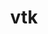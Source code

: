 ---
title: "vtk"
layout: cache
categories: [package, develop]
meta: {"versions": ["8.1.2"], "compilers": ["gcc@=11.1.0"], "oss": ["ubuntu20.04"], "platforms": ["linux"], "targets": ["x86_64_v3"], "stacks": ["data-vis-sdk", "e4s", "root"], "num_specs": 42, "num_specs_by_stack": {"root": 42, "e4s": 8, "data-vis-sdk": 34}}
spec_details: [{"hash": "suztpxqiikhxqthhv7m4dvphgq3xlvsv", "compiler": "gcc@=11.1.0", "versions": ["8.1.2"], "os": "ubuntu20.04", "platform": "linux", "target": "x86_64_v3", "variants": ["build_system=cmake", "build_type=Release", "~ffmpeg", "generator=make", "~ipo", "+mpi", "+opengl2", "+osmesa", "patches=36b22cd,760fd6d,a4c63c6,b0c3cea", "+python", "~qt", "~xdmf"], "stacks": ["root", "e4s"], "size": "-", "tarball": "https://binaries.spack.io/develop/build_cache/linux-ubuntu20.04-x86_64_v3/gcc-11.1.0/vtk-8.1.2/linux-ubuntu20.04-x86_64_v3-gcc-11.1.0-vtk-8.1.2-suztpxqiikhxqthhv7m4dvphgq3xlvsv.spack"}, {"hash": "2m2e3m4r6j727m7lur4wuwwnustprrnq", "compiler": "gcc@=11.1.0", "versions": ["8.1.2"], "os": "ubuntu20.04", "platform": "linux", "target": "x86_64_v3", "variants": ["build_system=cmake", "build_type=RelWithDebInfo", "~ffmpeg", "generator=make", "~ipo", "+mpi", "+opengl2", "~osmesa", "patches=36b22cd,760fd6d,a4c63c6,b0c3cea", "+python", "~qt", "~xdmf"], "stacks": ["root", "data-vis-sdk"], "size": "-", "tarball": "https://binaries.spack.io/develop/build_cache/linux-ubuntu20.04-x86_64_v3/gcc-11.1.0/vtk-8.1.2/linux-ubuntu20.04-x86_64_v3-gcc-11.1.0-vtk-8.1.2-2m2e3m4r6j727m7lur4wuwwnustprrnq.spack"}, {"hash": "o5nz3i2lkk5b7ar3ccffn3icjomudij4", "compiler": "gcc@=11.1.0", "versions": ["8.1.2"], "os": "ubuntu20.04", "platform": "linux", "target": "x86_64_v3", "variants": ["build_system=cmake", "build_type=Release", "~ffmpeg", "generator=make", "~ipo", "+mpi", "+opengl2", "~osmesa", "patches=36b22cd,760fd6d,a4c63c6,b0c3cea", "+python", "+qt", "~xdmf"], "stacks": ["root", "data-vis-sdk"], "size": "-", "tarball": "https://binaries.spack.io/develop/build_cache/linux-ubuntu20.04-x86_64_v3/gcc-11.1.0/vtk-8.1.2/linux-ubuntu20.04-x86_64_v3-gcc-11.1.0-vtk-8.1.2-o5nz3i2lkk5b7ar3ccffn3icjomudij4.spack"}, {"hash": "w6jbsy63e4fwkwjf4jcjvwledhil7bck", "compiler": "gcc@=11.1.0", "versions": ["8.1.2"], "os": "ubuntu20.04", "platform": "linux", "target": "x86_64_v3", "variants": ["build_system=cmake", "build_type=RelWithDebInfo", "~ffmpeg", "generator=make", "~ipo", "+mpi", "+opengl2", "+osmesa", "patches=36b22cd,760fd6d,a4c63c6,b0c3cea", "+python", "~qt", "~xdmf"], "stacks": ["root", "e4s"], "size": "-", "tarball": "https://binaries.spack.io/develop/build_cache/linux-ubuntu20.04-x86_64_v3/gcc-11.1.0/vtk-8.1.2/linux-ubuntu20.04-x86_64_v3-gcc-11.1.0-vtk-8.1.2-w6jbsy63e4fwkwjf4jcjvwledhil7bck.spack"}, {"hash": "sgusxbyrwhdf7sv46bvqyiu572o33ivb", "compiler": "gcc@=11.1.0", "versions": ["8.1.2"], "os": "ubuntu20.04", "platform": "linux", "target": "x86_64_v3", "variants": ["build_system=cmake", "build_type=RelWithDebInfo", "~ffmpeg", "generator=make", "~ipo", "+mpi", "+opengl2", "+osmesa", "patches=36b22cd,760fd6d,b0c3cea", "+python", "~qt", "~xdmf"], "stacks": ["root", "data-vis-sdk"], "size": "-", "tarball": "https://binaries.spack.io/develop/build_cache/linux-ubuntu20.04-x86_64_v3/gcc-11.1.0/vtk-8.1.2/linux-ubuntu20.04-x86_64_v3-gcc-11.1.0-vtk-8.1.2-sgusxbyrwhdf7sv46bvqyiu572o33ivb.spack"}, {"hash": "zievabxidzllk4x3cqpt3gavuouhbkyb", "compiler": "gcc@=11.1.0", "versions": ["8.1.2"], "os": "ubuntu20.04", "platform": "linux", "target": "x86_64_v3", "variants": ["build_system=cmake", "build_type=RelWithDebInfo", "~ffmpeg", "generator=make", "~ipo", "+mpi", "+opengl2", "~osmesa", "patches=36b22cd,760fd6d,a4c63c6,b0c3cea", "+python", "+qt", "~xdmf"], "stacks": ["root", "data-vis-sdk"], "size": "-", "tarball": "https://binaries.spack.io/develop/build_cache/linux-ubuntu20.04-x86_64_v3/gcc-11.1.0/vtk-8.1.2/linux-ubuntu20.04-x86_64_v3-gcc-11.1.0-vtk-8.1.2-zievabxidzllk4x3cqpt3gavuouhbkyb.spack"}, {"hash": "4lquuc4evvmmnygvtlq7xp3yxumn7dv5", "compiler": "gcc@=11.1.0", "versions": ["8.1.2"], "os": "ubuntu20.04", "platform": "linux", "target": "x86_64_v3", "variants": ["build_system=cmake", "build_type=RelWithDebInfo", "~ffmpeg", "generator=make", "~ipo", "+mpi", "+opengl2", "~osmesa", "patches=36b22cd,760fd6d,a4c63c6,b0c3cea", "+python", "+qt", "~xdmf"], "stacks": ["root", "data-vis-sdk"], "size": "-", "tarball": "https://binaries.spack.io/develop/build_cache/linux-ubuntu20.04-x86_64_v3/gcc-11.1.0/vtk-8.1.2/linux-ubuntu20.04-x86_64_v3-gcc-11.1.0-vtk-8.1.2-4lquuc4evvmmnygvtlq7xp3yxumn7dv5.spack"}, {"hash": "4cluyadcsrbjn4ahewwstg3txbxhmk4n", "compiler": "gcc@=11.1.0", "versions": ["8.1.2"], "os": "ubuntu20.04", "platform": "linux", "target": "x86_64_v3", "variants": ["build_system=cmake", "build_type=Release", "~ffmpeg", "generator=make", "~ipo", "+mpi", "+opengl2", "+osmesa", "patches=36b22cd,760fd6d,b0c3cea", "+python", "~qt", "~xdmf"], "stacks": ["root", "data-vis-sdk"], "size": "-", "tarball": "https://binaries.spack.io/develop/build_cache/linux-ubuntu20.04-x86_64_v3/gcc-11.1.0/vtk-8.1.2/linux-ubuntu20.04-x86_64_v3-gcc-11.1.0-vtk-8.1.2-4cluyadcsrbjn4ahewwstg3txbxhmk4n.spack"}, {"hash": "75pqdhmvrsteotq6ux5aaffqori2ceep", "compiler": "gcc@=11.1.0", "versions": ["8.1.2"], "os": "ubuntu20.04", "platform": "linux", "target": "x86_64_v3", "variants": ["build_system=cmake", "build_type=Release", "~ffmpeg", "generator=make", "~ipo", "+mpi", "+opengl2", "~osmesa", "patches=36b22cd,760fd6d,a4c63c6,b0c3cea", "+python", "+qt", "~xdmf"], "stacks": ["root", "data-vis-sdk"], "size": "-", "tarball": "https://binaries.spack.io/develop/build_cache/linux-ubuntu20.04-x86_64_v3/gcc-11.1.0/vtk-8.1.2/linux-ubuntu20.04-x86_64_v3-gcc-11.1.0-vtk-8.1.2-75pqdhmvrsteotq6ux5aaffqori2ceep.spack"}, {"hash": "shm4z24nuemhy7yy34phntbcbytubgfk", "compiler": "gcc@=11.1.0", "versions": ["8.1.2"], "os": "ubuntu20.04", "platform": "linux", "target": "x86_64_v3", "variants": ["build_system=cmake", "build_type=RelWithDebInfo", "~ffmpeg", "generator=make", "~ipo", "+mpi", "+opengl2", "+osmesa", "patches=36b22cd,760fd6d,b0c3cea", "+python", "~qt", "~xdmf"], "stacks": ["root", "data-vis-sdk"], "size": "-", "tarball": "https://binaries.spack.io/develop/build_cache/linux-ubuntu20.04-x86_64_v3/gcc-11.1.0/vtk-8.1.2/linux-ubuntu20.04-x86_64_v3-gcc-11.1.0-vtk-8.1.2-shm4z24nuemhy7yy34phntbcbytubgfk.spack"}, {"hash": "q4vkrycuyhlac5pu45uvmzo4zfbv2psi", "compiler": "gcc@=11.1.0", "versions": ["8.1.2"], "os": "ubuntu20.04", "platform": "linux", "target": "x86_64_v3", "variants": ["build_system=cmake", "build_type=Release", "~ffmpeg", "generator=make", "~ipo", "+mpi", "+opengl2", "+osmesa", "patches=36b22cd,760fd6d,a4c63c6,b0c3cea", "+python", "~qt", "~xdmf"], "stacks": ["root", "e4s"], "size": "-", "tarball": "https://binaries.spack.io/develop/build_cache/linux-ubuntu20.04-x86_64_v3/gcc-11.1.0/vtk-8.1.2/linux-ubuntu20.04-x86_64_v3-gcc-11.1.0-vtk-8.1.2-q4vkrycuyhlac5pu45uvmzo4zfbv2psi.spack"}, {"hash": "ugk4qwvew5ujpys5wnwo2d6of6gvavse", "compiler": "gcc@=11.1.0", "versions": ["8.1.2"], "os": "ubuntu20.04", "platform": "linux", "target": "x86_64_v3", "variants": ["build_system=cmake", "build_type=RelWithDebInfo", "~ffmpeg", "generator=make", "~ipo", "+mpi", "+opengl2", "~osmesa", "patches=36b22cd,760fd6d,a4c63c6,b0c3cea", "+python", "~qt", "~xdmf"], "stacks": ["root", "data-vis-sdk"], "size": "-", "tarball": "https://binaries.spack.io/develop/build_cache/linux-ubuntu20.04-x86_64_v3/gcc-11.1.0/vtk-8.1.2/linux-ubuntu20.04-x86_64_v3-gcc-11.1.0-vtk-8.1.2-ugk4qwvew5ujpys5wnwo2d6of6gvavse.spack"}, {"hash": "4ilsbl2rl77idm6yo4g73r4hdrxncfq6", "compiler": "gcc@=11.1.0", "versions": ["8.1.2"], "os": "ubuntu20.04", "platform": "linux", "target": "x86_64_v3", "variants": ["build_system=cmake", "build_type=RelWithDebInfo", "~ffmpeg", "generator=make", "~ipo", "+mpi", "+opengl2", "+osmesa", "patches=36b22cd,760fd6d,b0c3cea", "+python", "~qt", "~xdmf"], "stacks": ["root", "data-vis-sdk"], "size": "-", "tarball": "https://binaries.spack.io/develop/build_cache/linux-ubuntu20.04-x86_64_v3/gcc-11.1.0/vtk-8.1.2/linux-ubuntu20.04-x86_64_v3-gcc-11.1.0-vtk-8.1.2-4ilsbl2rl77idm6yo4g73r4hdrxncfq6.spack"}, {"hash": "qj3u6ftbx3it3ahygu45ax4qqimwqaca", "compiler": "gcc@=11.1.0", "versions": ["8.1.2"], "os": "ubuntu20.04", "platform": "linux", "target": "x86_64_v3", "variants": ["build_system=cmake", "build_type=RelWithDebInfo", "~ffmpeg", "generator=make", "~ipo", "+mpi", "+opengl2", "+osmesa", "patches=36b22cd,760fd6d,a4c63c6,b0c3cea", "+python", "~qt", "~xdmf"], "stacks": ["root", "e4s"], "size": "-", "tarball": "https://binaries.spack.io/develop/build_cache/linux-ubuntu20.04-x86_64_v3/gcc-11.1.0/vtk-8.1.2/linux-ubuntu20.04-x86_64_v3-gcc-11.1.0-vtk-8.1.2-qj3u6ftbx3it3ahygu45ax4qqimwqaca.spack"}, {"hash": "y3frgxzy2ftd2n7wo66y4iiufw6cfr4o", "compiler": "gcc@=11.1.0", "versions": ["8.1.2"], "os": "ubuntu20.04", "platform": "linux", "target": "x86_64_v3", "variants": ["build_system=cmake", "build_type=Release", "~ffmpeg", "generator=make", "~ipo", "+mpi", "+opengl2", "~osmesa", "patches=36b22cd,760fd6d,a4c63c6,b0c3cea", "+python", "+qt", "~xdmf"], "stacks": ["root", "data-vis-sdk"], "size": "-", "tarball": "https://binaries.spack.io/develop/build_cache/linux-ubuntu20.04-x86_64_v3/gcc-11.1.0/vtk-8.1.2/linux-ubuntu20.04-x86_64_v3-gcc-11.1.0-vtk-8.1.2-y3frgxzy2ftd2n7wo66y4iiufw6cfr4o.spack"}, {"hash": "yrodjko7j5hzy53rpo2gqlivwlceojd7", "compiler": "gcc@=11.1.0", "versions": ["8.1.2"], "os": "ubuntu20.04", "platform": "linux", "target": "x86_64_v3", "variants": ["build_system=cmake", "build_type=RelWithDebInfo", "~ffmpeg", "generator=make", "~ipo", "+mpi", "+opengl2", "+osmesa", "patches=36b22cd,760fd6d,b0c3cea", "+python", "~qt", "~xdmf"], "stacks": ["root", "data-vis-sdk"], "size": "-", "tarball": "https://binaries.spack.io/develop/build_cache/linux-ubuntu20.04-x86_64_v3/gcc-11.1.0/vtk-8.1.2/linux-ubuntu20.04-x86_64_v3-gcc-11.1.0-vtk-8.1.2-yrodjko7j5hzy53rpo2gqlivwlceojd7.spack"}, {"hash": "s5ouuco3beer22eumz2cb42vilpynvnc", "compiler": "gcc@=11.1.0", "versions": ["8.1.2"], "os": "ubuntu20.04", "platform": "linux", "target": "x86_64_v3", "variants": ["build_system=cmake", "build_type=RelWithDebInfo", "~ffmpeg", "generator=make", "~ipo", "+mpi", "+opengl2", "~osmesa", "patches=36b22cd,760fd6d,a4c63c6,b0c3cea", "+python", "+qt", "~xdmf"], "stacks": ["root", "data-vis-sdk"], "size": "-", "tarball": "https://binaries.spack.io/develop/build_cache/linux-ubuntu20.04-x86_64_v3/gcc-11.1.0/vtk-8.1.2/linux-ubuntu20.04-x86_64_v3-gcc-11.1.0-vtk-8.1.2-s5ouuco3beer22eumz2cb42vilpynvnc.spack"}, {"hash": "ke4wfgyefuo6ycudnnjyfghx23yrosb6", "compiler": "gcc@=11.1.0", "versions": ["8.1.2"], "os": "ubuntu20.04", "platform": "linux", "target": "x86_64_v3", "variants": ["build_system=cmake", "build_type=RelWithDebInfo", "~ffmpeg", "generator=make", "~ipo", "+mpi", "+opengl2", "+osmesa", "patches=36b22cd,760fd6d,a4c63c6,b0c3cea", "+python", "~qt", "~xdmf"], "stacks": ["root", "e4s"], "size": "-", "tarball": "https://binaries.spack.io/develop/build_cache/linux-ubuntu20.04-x86_64_v3/gcc-11.1.0/vtk-8.1.2/linux-ubuntu20.04-x86_64_v3-gcc-11.1.0-vtk-8.1.2-ke4wfgyefuo6ycudnnjyfghx23yrosb6.spack"}, {"hash": "cjudq3tzlvfyygwmhod2d5ybxcju2zxb", "compiler": "gcc@=11.1.0", "versions": ["8.1.2"], "os": "ubuntu20.04", "platform": "linux", "target": "x86_64_v3", "variants": ["build_system=cmake", "build_type=RelWithDebInfo", "~ffmpeg", "generator=make", "~ipo", "+mpi", "+opengl2", "+osmesa", "patches=36b22cd,760fd6d,a4c63c6,b0c3cea", "+python", "~qt", "~xdmf"], "stacks": ["root", "e4s"], "size": "-", "tarball": "https://binaries.spack.io/develop/build_cache/linux-ubuntu20.04-x86_64_v3/gcc-11.1.0/vtk-8.1.2/linux-ubuntu20.04-x86_64_v3-gcc-11.1.0-vtk-8.1.2-cjudq3tzlvfyygwmhod2d5ybxcju2zxb.spack"}, {"hash": "kawl62ricmgnjc5qzfqh4v6hneqtyd22", "compiler": "gcc@=11.1.0", "versions": ["8.1.2"], "os": "ubuntu20.04", "platform": "linux", "target": "x86_64_v3", "variants": ["build_system=cmake", "build_type=RelWithDebInfo", "~ffmpeg", "generator=make", "~ipo", "+mpi", "+opengl2", "~osmesa", "patches=36b22cd,760fd6d,a4c63c6,b0c3cea", "+python", "+qt", "~xdmf"], "stacks": ["root", "data-vis-sdk"], "size": "-", "tarball": "https://binaries.spack.io/develop/build_cache/linux-ubuntu20.04-x86_64_v3/gcc-11.1.0/vtk-8.1.2/linux-ubuntu20.04-x86_64_v3-gcc-11.1.0-vtk-8.1.2-kawl62ricmgnjc5qzfqh4v6hneqtyd22.spack"}, {"hash": "jelzkyalpd6idlv27ud62dhoqm366lrt", "compiler": "gcc@=11.1.0", "versions": ["8.1.2"], "os": "ubuntu20.04", "platform": "linux", "target": "x86_64_v3", "variants": ["build_system=cmake", "build_type=Release", "~ffmpeg", "generator=make", "~ipo", "+mpi", "+opengl2", "~osmesa", "patches=36b22cd,760fd6d,a4c63c6,b0c3cea", "+python", "~qt", "~xdmf"], "stacks": ["root", "data-vis-sdk"], "size": "-", "tarball": "https://binaries.spack.io/develop/build_cache/linux-ubuntu20.04-x86_64_v3/gcc-11.1.0/vtk-8.1.2/linux-ubuntu20.04-x86_64_v3-gcc-11.1.0-vtk-8.1.2-jelzkyalpd6idlv27ud62dhoqm366lrt.spack"}, {"hash": "idsauxxkwx4vp2uljideeefb4j332j4n", "compiler": "gcc@=11.1.0", "versions": ["8.1.2"], "os": "ubuntu20.04", "platform": "linux", "target": "x86_64_v3", "variants": ["build_system=cmake", "build_type=RelWithDebInfo", "~ffmpeg", "generator=make", "~ipo", "+mpi", "+opengl2", "~osmesa", "patches=36b22cd,760fd6d,a4c63c6,b0c3cea", "+python", "~qt", "~xdmf"], "stacks": ["root", "data-vis-sdk"], "size": "-", "tarball": "https://binaries.spack.io/develop/build_cache/linux-ubuntu20.04-x86_64_v3/gcc-11.1.0/vtk-8.1.2/linux-ubuntu20.04-x86_64_v3-gcc-11.1.0-vtk-8.1.2-idsauxxkwx4vp2uljideeefb4j332j4n.spack"}, {"hash": "gvf5u4ixobwvgwws5k4ryfz46v2yvkih", "compiler": "gcc@=11.1.0", "versions": ["8.1.2"], "os": "ubuntu20.04", "platform": "linux", "target": "x86_64_v3", "variants": ["build_system=cmake", "build_type=Release", "~ffmpeg", "generator=make", "~ipo", "+mpi", "+opengl2", "+osmesa", "patches=36b22cd,760fd6d,b0c3cea", "+python", "~qt", "~xdmf"], "stacks": ["root", "data-vis-sdk"], "size": "-", "tarball": "https://binaries.spack.io/develop/build_cache/linux-ubuntu20.04-x86_64_v3/gcc-11.1.0/vtk-8.1.2/linux-ubuntu20.04-x86_64_v3-gcc-11.1.0-vtk-8.1.2-gvf5u4ixobwvgwws5k4ryfz46v2yvkih.spack"}, {"hash": "esdw53bva7gfbg54b3m63dain3534726", "compiler": "gcc@=11.1.0", "versions": ["8.1.2"], "os": "ubuntu20.04", "platform": "linux", "target": "x86_64_v3", "variants": ["build_system=cmake", "build_type=Release", "~ffmpeg", "generator=make", "~ipo", "+mpi", "+opengl2", "~osmesa", "patches=36b22cd,760fd6d,a4c63c6,b0c3cea", "+python", "+qt", "~xdmf"], "stacks": ["root", "data-vis-sdk"], "size": "-", "tarball": "https://binaries.spack.io/develop/build_cache/linux-ubuntu20.04-x86_64_v3/gcc-11.1.0/vtk-8.1.2/linux-ubuntu20.04-x86_64_v3-gcc-11.1.0-vtk-8.1.2-esdw53bva7gfbg54b3m63dain3534726.spack"}, {"hash": "upgdy2zffshxo43ukpietl3d6bu3ohix", "compiler": "gcc@=11.1.0", "versions": ["8.1.2"], "os": "ubuntu20.04", "platform": "linux", "target": "x86_64_v3", "variants": ["build_system=cmake", "build_type=RelWithDebInfo", "~ffmpeg", "generator=make", "~ipo", "+mpi", "+opengl2", "+osmesa", "patches=36b22cd,760fd6d,b0c3cea", "+python", "~qt", "~xdmf"], "stacks": ["root", "data-vis-sdk"], "size": "-", "tarball": "https://binaries.spack.io/develop/build_cache/linux-ubuntu20.04-x86_64_v3/gcc-11.1.0/vtk-8.1.2/linux-ubuntu20.04-x86_64_v3-gcc-11.1.0-vtk-8.1.2-upgdy2zffshxo43ukpietl3d6bu3ohix.spack"}, {"hash": "f6uv5j7oddgw6tnqba7yz26yeoqydlr3", "compiler": "gcc@=11.1.0", "versions": ["8.1.2"], "os": "ubuntu20.04", "platform": "linux", "target": "x86_64_v3", "variants": ["build_system=cmake", "build_type=Release", "~ffmpeg", "generator=make", "~ipo", "+mpi", "+opengl2", "~osmesa", "patches=36b22cd,760fd6d,a4c63c6,b0c3cea", "+python", "~qt", "~xdmf"], "stacks": ["root", "data-vis-sdk"], "size": "-", "tarball": "https://binaries.spack.io/develop/build_cache/linux-ubuntu20.04-x86_64_v3/gcc-11.1.0/vtk-8.1.2/linux-ubuntu20.04-x86_64_v3-gcc-11.1.0-vtk-8.1.2-f6uv5j7oddgw6tnqba7yz26yeoqydlr3.spack"}, {"hash": "e4e2js7bdagjqx7mjpkmoyrkalhjya4x", "compiler": "gcc@=11.1.0", "versions": ["8.1.2"], "os": "ubuntu20.04", "platform": "linux", "target": "x86_64_v3", "variants": ["build_system=cmake", "build_type=Release", "~ffmpeg", "generator=make", "~ipo", "+mpi", "+opengl2", "+osmesa", "patches=36b22cd,760fd6d,b0c3cea", "+python", "~qt", "~xdmf"], "stacks": ["root", "data-vis-sdk"], "size": "-", "tarball": "https://binaries.spack.io/develop/build_cache/linux-ubuntu20.04-x86_64_v3/gcc-11.1.0/vtk-8.1.2/linux-ubuntu20.04-x86_64_v3-gcc-11.1.0-vtk-8.1.2-e4e2js7bdagjqx7mjpkmoyrkalhjya4x.spack"}, {"hash": "eae7g5ggtrfvxultm7s3thcfpzdoegtb", "compiler": "gcc@=11.1.0", "versions": ["8.1.2"], "os": "ubuntu20.04", "platform": "linux", "target": "x86_64_v3", "variants": ["build_system=cmake", "build_type=RelWithDebInfo", "~ffmpeg", "generator=make", "~ipo", "+mpi", "+opengl2", "+osmesa", "patches=36b22cd,760fd6d,a4c63c6,b0c3cea", "+python", "~qt", "~xdmf"], "stacks": ["root", "e4s"], "size": "-", "tarball": "https://binaries.spack.io/develop/build_cache/linux-ubuntu20.04-x86_64_v3/gcc-11.1.0/vtk-8.1.2/linux-ubuntu20.04-x86_64_v3-gcc-11.1.0-vtk-8.1.2-eae7g5ggtrfvxultm7s3thcfpzdoegtb.spack"}, {"hash": "wwyjqjdbbtzl72d4indklpc6kk2sg2cs", "compiler": "gcc@=11.1.0", "versions": ["8.1.2"], "os": "ubuntu20.04", "platform": "linux", "target": "x86_64_v3", "variants": ["build_system=cmake", "build_type=RelWithDebInfo", "~ffmpeg", "generator=make", "~ipo", "+mpi", "+opengl2", "~osmesa", "patches=36b22cd,760fd6d,a4c63c6,b0c3cea", "+python", "~qt", "~xdmf"], "stacks": ["root", "data-vis-sdk"], "size": "-", "tarball": "https://binaries.spack.io/develop/build_cache/linux-ubuntu20.04-x86_64_v3/gcc-11.1.0/vtk-8.1.2/linux-ubuntu20.04-x86_64_v3-gcc-11.1.0-vtk-8.1.2-wwyjqjdbbtzl72d4indklpc6kk2sg2cs.spack"}, {"hash": "ufpov7m757hwl363tkpbkmpiusqa3fmi", "compiler": "gcc@=11.1.0", "versions": ["8.1.2"], "os": "ubuntu20.04", "platform": "linux", "target": "x86_64_v3", "variants": ["build_system=cmake", "build_type=RelWithDebInfo", "~ffmpeg", "generator=make", "~ipo", "+mpi", "+opengl2", "+osmesa", "patches=36b22cd,760fd6d,b0c3cea", "+python", "~qt", "~xdmf"], "stacks": ["root", "data-vis-sdk"], "size": "-", "tarball": "https://binaries.spack.io/develop/build_cache/linux-ubuntu20.04-x86_64_v3/gcc-11.1.0/vtk-8.1.2/linux-ubuntu20.04-x86_64_v3-gcc-11.1.0-vtk-8.1.2-ufpov7m757hwl363tkpbkmpiusqa3fmi.spack"}, {"hash": "2eh6v5gf7kd5kvkofmqykptsm6lhyoqv", "compiler": "gcc@=11.1.0", "versions": ["8.1.2"], "os": "ubuntu20.04", "platform": "linux", "target": "x86_64_v3", "variants": ["build_system=cmake", "build_type=Release", "~ffmpeg", "generator=make", "~ipo", "+mpi", "+opengl2", "~osmesa", "patches=36b22cd,760fd6d,a4c63c6,b0c3cea", "+python", "+qt", "~xdmf"], "stacks": ["root", "data-vis-sdk"], "size": "-", "tarball": "https://binaries.spack.io/develop/build_cache/linux-ubuntu20.04-x86_64_v3/gcc-11.1.0/vtk-8.1.2/linux-ubuntu20.04-x86_64_v3-gcc-11.1.0-vtk-8.1.2-2eh6v5gf7kd5kvkofmqykptsm6lhyoqv.spack"}, {"hash": "plgwgplailpu4nbz6hlur2ectb7igpgy", "compiler": "gcc@=11.1.0", "versions": ["8.1.2"], "os": "ubuntu20.04", "platform": "linux", "target": "x86_64_v3", "variants": ["build_system=cmake", "build_type=Release", "~ffmpeg", "generator=make", "~ipo", "+mpi", "+opengl2", "~osmesa", "patches=36b22cd,760fd6d,a4c63c6,b0c3cea", "+python", "~qt", "~xdmf"], "stacks": ["root", "data-vis-sdk"], "size": "-", "tarball": "https://binaries.spack.io/develop/build_cache/linux-ubuntu20.04-x86_64_v3/gcc-11.1.0/vtk-8.1.2/linux-ubuntu20.04-x86_64_v3-gcc-11.1.0-vtk-8.1.2-plgwgplailpu4nbz6hlur2ectb7igpgy.spack"}, {"hash": "4yjhw3aavt2vbcnkh4pugq3uw43wp7yy", "compiler": "gcc@=11.1.0", "versions": ["8.1.2"], "os": "ubuntu20.04", "platform": "linux", "target": "x86_64_v3", "variants": ["build_system=cmake", "build_type=Release", "~ffmpeg", "generator=make", "~ipo", "+mpi", "+opengl2", "+osmesa", "patches=36b22cd,760fd6d,a4c63c6,b0c3cea", "+python", "~qt", "~xdmf"], "stacks": ["root", "e4s"], "size": "-", "tarball": "https://binaries.spack.io/develop/build_cache/linux-ubuntu20.04-x86_64_v3/gcc-11.1.0/vtk-8.1.2/linux-ubuntu20.04-x86_64_v3-gcc-11.1.0-vtk-8.1.2-4yjhw3aavt2vbcnkh4pugq3uw43wp7yy.spack"}, {"hash": "s32jm74ox3wd5djpuxiak6ohyxcuh37s", "compiler": "gcc@=11.1.0", "versions": ["8.1.2"], "os": "ubuntu20.04", "platform": "linux", "target": "x86_64_v3", "variants": ["build_system=cmake", "build_type=RelWithDebInfo", "~ffmpeg", "generator=make", "~ipo", "+mpi", "+opengl2", "~osmesa", "patches=36b22cd,760fd6d,a4c63c6,b0c3cea", "+python", "+qt", "~xdmf"], "stacks": ["root", "data-vis-sdk"], "size": "-", "tarball": "https://binaries.spack.io/develop/build_cache/linux-ubuntu20.04-x86_64_v3/gcc-11.1.0/vtk-8.1.2/linux-ubuntu20.04-x86_64_v3-gcc-11.1.0-vtk-8.1.2-s32jm74ox3wd5djpuxiak6ohyxcuh37s.spack"}, {"hash": "fzorfclvdcfwnslzrqcysj4qtmdcfuuk", "compiler": "gcc@=11.1.0", "versions": ["8.1.2"], "os": "ubuntu20.04", "platform": "linux", "target": "x86_64_v3", "variants": ["build_system=cmake", "build_type=RelWithDebInfo", "~ffmpeg", "generator=make", "~ipo", "+mpi", "+opengl2", "~osmesa", "patches=36b22cd,760fd6d,a4c63c6,b0c3cea", "+python", "~qt", "~xdmf"], "stacks": ["root", "data-vis-sdk"], "size": "-", "tarball": "https://binaries.spack.io/develop/build_cache/linux-ubuntu20.04-x86_64_v3/gcc-11.1.0/vtk-8.1.2/linux-ubuntu20.04-x86_64_v3-gcc-11.1.0-vtk-8.1.2-fzorfclvdcfwnslzrqcysj4qtmdcfuuk.spack"}, {"hash": "guuvm7zidtyrjj4udk334hpzgnm7bf5k", "compiler": "gcc@=11.1.0", "versions": ["8.1.2"], "os": "ubuntu20.04", "platform": "linux", "target": "x86_64_v3", "variants": ["build_system=cmake", "build_type=RelWithDebInfo", "~ffmpeg", "generator=make", "~ipo", "+mpi", "+opengl2", "~osmesa", "patches=36b22cd,760fd6d,a4c63c6,b0c3cea", "+python", "+qt", "~xdmf"], "stacks": ["root", "data-vis-sdk"], "size": "-", "tarball": "https://binaries.spack.io/develop/build_cache/linux-ubuntu20.04-x86_64_v3/gcc-11.1.0/vtk-8.1.2/linux-ubuntu20.04-x86_64_v3-gcc-11.1.0-vtk-8.1.2-guuvm7zidtyrjj4udk334hpzgnm7bf5k.spack"}, {"hash": "x27npa7z3r4vcxoju6tsobykv5rllpvv", "compiler": "gcc@=11.1.0", "versions": ["8.1.2"], "os": "ubuntu20.04", "platform": "linux", "target": "x86_64_v3", "variants": ["build_system=cmake", "build_type=RelWithDebInfo", "~ffmpeg", "generator=make", "~ipo", "+mpi", "+opengl2", "~osmesa", "patches=36b22cd,760fd6d,a4c63c6,b0c3cea", "+python", "~qt", "~xdmf"], "stacks": ["root", "data-vis-sdk"], "size": "-", "tarball": "https://binaries.spack.io/develop/build_cache/linux-ubuntu20.04-x86_64_v3/gcc-11.1.0/vtk-8.1.2/linux-ubuntu20.04-x86_64_v3-gcc-11.1.0-vtk-8.1.2-x27npa7z3r4vcxoju6tsobykv5rllpvv.spack"}, {"hash": "wnjoqcnukdsega6f7fzfu6wl3wwnk6mh", "compiler": "gcc@=11.1.0", "versions": ["8.1.2"], "os": "ubuntu20.04", "platform": "linux", "target": "x86_64_v3", "variants": ["build_system=cmake", "build_type=Release", "~ffmpeg", "generator=make", "~ipo", "+mpi", "+opengl2", "~osmesa", "patches=36b22cd,760fd6d,a4c63c6,b0c3cea", "+python", "~qt", "~xdmf"], "stacks": ["root", "data-vis-sdk"], "size": "-", "tarball": "https://binaries.spack.io/develop/build_cache/linux-ubuntu20.04-x86_64_v3/gcc-11.1.0/vtk-8.1.2/linux-ubuntu20.04-x86_64_v3-gcc-11.1.0-vtk-8.1.2-wnjoqcnukdsega6f7fzfu6wl3wwnk6mh.spack"}, {"hash": "nt3mwe35eutehmctu6oia77qgk6vtnlc", "compiler": "gcc@=11.1.0", "versions": ["8.1.2"], "os": "ubuntu20.04", "platform": "linux", "target": "x86_64_v3", "variants": ["build_system=cmake", "build_type=RelWithDebInfo", "~ffmpeg", "generator=make", "~ipo", "+mpi", "+opengl2", "~osmesa", "patches=36b22cd,760fd6d,a4c63c6,b0c3cea", "+python", "+qt", "~xdmf"], "stacks": ["root", "data-vis-sdk"], "size": "-", "tarball": "https://binaries.spack.io/develop/build_cache/linux-ubuntu20.04-x86_64_v3/gcc-11.1.0/vtk-8.1.2/linux-ubuntu20.04-x86_64_v3-gcc-11.1.0-vtk-8.1.2-nt3mwe35eutehmctu6oia77qgk6vtnlc.spack"}, {"hash": "unvdwwlc4eqdx4rr2okothp5yncrnxpj", "compiler": "gcc@=11.1.0", "versions": ["8.1.2"], "os": "ubuntu20.04", "platform": "linux", "target": "x86_64_v3", "variants": ["build_system=cmake", "build_type=Release", "~ffmpeg", "generator=make", "~ipo", "+mpi", "+opengl2", "+osmesa", "patches=36b22cd,760fd6d,b0c3cea", "+python", "~qt", "~xdmf"], "stacks": ["root", "data-vis-sdk"], "size": "-", "tarball": "https://binaries.spack.io/develop/build_cache/linux-ubuntu20.04-x86_64_v3/gcc-11.1.0/vtk-8.1.2/linux-ubuntu20.04-x86_64_v3-gcc-11.1.0-vtk-8.1.2-unvdwwlc4eqdx4rr2okothp5yncrnxpj.spack"}, {"hash": "l4n76nrp7uk77srlnuegl2bcvxrndqnx", "compiler": "gcc@=11.1.0", "versions": ["8.1.2"], "os": "ubuntu20.04", "platform": "linux", "target": "x86_64_v3", "variants": ["build_system=cmake", "build_type=RelWithDebInfo", "~ffmpeg", "generator=make", "~ipo", "+mpi", "+opengl2", "~osmesa", "patches=36b22cd,760fd6d,a4c63c6,b0c3cea", "+python", "+qt", "~xdmf"], "stacks": ["root", "data-vis-sdk"], "size": "-", "tarball": "https://binaries.spack.io/develop/build_cache/linux-ubuntu20.04-x86_64_v3/gcc-11.1.0/vtk-8.1.2/linux-ubuntu20.04-x86_64_v3-gcc-11.1.0-vtk-8.1.2-l4n76nrp7uk77srlnuegl2bcvxrndqnx.spack"}, {"hash": "ztux7wtht2yv5xotsahmd6np74pgyssv", "compiler": "gcc@=11.1.0", "versions": ["8.1.2"], "os": "ubuntu20.04", "platform": "linux", "target": "x86_64_v3", "variants": ["build_system=cmake", "build_type=Release", "~ffmpeg", "generator=make", "~ipo", "+mpi", "+opengl2", "~osmesa", "patches=36b22cd,760fd6d,a4c63c6,b0c3cea", "+python", "+qt", "~xdmf"], "stacks": ["root", "data-vis-sdk"], "size": "-", "tarball": "https://binaries.spack.io/develop/build_cache/linux-ubuntu20.04-x86_64_v3/gcc-11.1.0/vtk-8.1.2/linux-ubuntu20.04-x86_64_v3-gcc-11.1.0-vtk-8.1.2-ztux7wtht2yv5xotsahmd6np74pgyssv.spack"}]
---